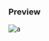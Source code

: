 ### Preview
![a](https://github.com/Eazvy/UILibs/blob/main/Librarys/Bad/Screenshot%202023-02-24%20152301.png?raw=true)
